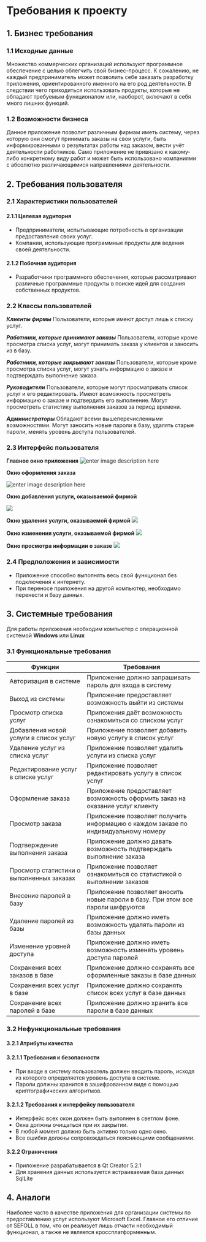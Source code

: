 # Требования к проекту
## 1. Бизнес требования
### 1.1 Исходные данные
Множество коммерческих организаций используют программное обеспечение с целью облегчить свой бизнес-процесс. К сожалению, не каждый предприниматель может позволить себе заказать разработку приложения, ориентированного именного на его род деятельности. В следствии чего приходиться использовать продукты, которые не обладают требуемым функционалом или, наоборот, включают в себя много лишних функций.
### 1.2 Возможности бизнеса
Данное приложение позволит различным фирмам иметь систему, через которую они смогут принимать заказы на свои услуги, быть информированными о результатах работы над заказом, вести учёт деятельности работников. Само приложение не привязано к какому-либо конкретному виду работ и может быть использовано компаниями с абсолютно различающимися направлениями деятельности.

## 2. Требования пользователя
### 2.1 Характеристики пользователей
#### 2.1.1 Целевая аудитория
* Предприниматели, испытывающие потребность в организации предоставления своих услуг.
* Компании, использующие программные продукты для ведения своей деятельности. 
#### 2.1.2 Побочная аудитория
* Разработчики программного обеспечения, которые рассматривают различные программные продукты в поиске идей для создания собственных продуктов.
### 2.2 Классы пользователей
***Клиенты фирмы*** 
Пользователи, которые имеют доступ лишь к списку услуг.

***Работники, которые принимают заказы***
Пользователи, которые кроме просмотра списка услуг, могут принимать заказа у клиентов и заносить из в базу.

***Работники, которые закрывают заказы***
Пользователи, которые кроме просмотра списка услуг, могут узнать информацию о заказе и подтверждать выполнение заказа.

***Руководители***
Пользователи, которые могут просматривать список услуг и его редактировать. Имеют возможность просмотреть информацию о заказе и подтвердить его выполнение. Могут просмотреть статистику выполнения заказов за период времени.

***Администраторы***
Обладают всеми вышеперечисленными возможностями. Могут заносить новые пароли в базу, удалять старые пароли, менять уровень доступа пользователей.

### 2.3 Интерфейс пользователя
 **Главное окно приложения**
 ![enter image description here](https://github.com/Alex-Sidorov/SEFOLL/blob/master/mockups/main_window.PNG?raw=true)
 
 **Окно оформления заказа**
 
![enter image description here](https://github.com/Alex-Sidorov/SEFOLL/blob/master/mockups/execution_of_order.PNG?raw=true)

**Окно добавления услуги, оказываемой фирмой**

![](https://github.com/Alex-Sidorov/SEFOLL/blob/master/mockups/add_service.PNG?raw=true)

**Окно удаления услуги, оказываемой фирмой**
![](https://github.com/Alex-Sidorov/SEFOLL/blob/master/mockups/delete_service.PNG?raw=true)

**Окно изменения услуги, оказываемой фирмой**
![](https://github.com/Alex-Sidorov/SEFOLL/blob/master/mockups/change_service.PNG?raw=true)

**Окно просмотра информации о заказе**
![](https://github.com/Alex-Sidorov/SEFOLL/blob/master/mockups/show_order.PNG?raw=true)

### 2.4 Предположения и зависимости
* Приложение способно выполнять весь свой функционал без подключения к интернету.
* При переносе приложения на другой компьютер, необходимо перенести и базу данных.

## 3. Системные требования
Для работы приложения необходим компьютер с операционной системой **Windows** или **Linux**
### 3.1 Функциональные требования
|Функции| Требования |
|--|--|
|Авторизация в системе| Приложение должно запрашивать пароль для входа в систему 
|Выход из системы|Приложение предоставляет возможность выйти из системы
| Просмотр списка услуг|Приложения даёт возможность ознакомиться со списком услуг 
Добавления новой услуги в список услуг|Приложение позволяет добавить новую услугу в список услуг
Удаление услуг из списка услуг |Приложение позволяет удалить услуги из списка услуг
|  Редактирование услуг в списке услуг| Приложение позволяет редактировать услугу в список услуг
Оформление заказа | Приложение предоставляет возможность оформить заказ на оказание услуг клиенту 
|Просмотр заказа|Приложение позволяет получить информацию о каждом заказе по индивидуальному номеру| 
|Подтверждение выполнения заказа|Приложение должно давать возможность подтверждать выполнение заказа
|  Просмотр статистики о выполненных заказах|Приложение позволяет ознакомиться со статистикой о выполнении заказов
| Внесение паролей в базу | Приложение позволяет вносить новые пароли в базу. При этом все пароли шифруются
Удаление паролей из базы |Приложение должно иметь возможность удалять пароли из базы данных
|Изменение уровней доступа|Приложение должно иметь возможность изменять уровень доступа паролей|
Сохранения всех заказов в базе |Приложение должно сохранять все оформленные заказы в базе данных
| Сохранения всех услуг в базе | Приложение должно сохранять список всех услуг в базе данных |
|Сохранение всех паролей в базе|Приложение должно хранить все пароли в базе данных|
### 3.2 Нефункциональные требования
#### 3.2.1 Атрибуты качества
#### 3.2.1.1 Требования к безопасности
* При входе в систему пользователь должен вводить пароль, исходя из которого определяется уровень доступа в системе.
* Пароли должны хранится в зашифрованном виде с помощью криптографических алгоритмов.
#### 3.2.1.2 Требования к интерфейсу пользователя
* Интерфейс всех окон должен быть выполнен в светлом фоне.
* Окна должны очищаться при их закрытии.
* В любой момент должно быть активно только одно окно.
* Все ошибки должны сопровождаться поясняющими сообщениями. 
#### 3.2.2 Ограничения 
* Приложение разрабатывается в Qt Creator 5.2.1
* Для хранения данных используется встраиваемая база данных SqlLite 
## 4. Аналоги
Наиболее часто в качестве приложения для организации системы по предоставлению услуг используют Microsoft Excel. Главное его отличие от SEFOLL в том, что он реализует лишь отчасти необходимый функционал, а также не является кроссплатформенным.
